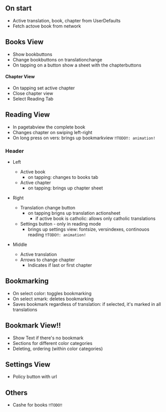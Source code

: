 ## On start
- Active translation, book, chapter from UserDefaults
- Fetch actove book from network

## Books View
- Show bookbuttons
- Change bookbuttons on translationchange
- On tapping on a button show a sheet with the chapterbuttons

#### Chapter View
- On tapping set active chapter
- Close chapter view
- Select Reading Tab


## Reading View
- In pagetabview the complete book
- Changes chapter on swiping left-right
- On long press on vers: brings up bookmarkview `‼️TODO‼️: animation!`

### Header
- Left
	- Active book
		- on tapping: changes to books tab
	- Active chapter
		- on tapping: brings up chapter sheet
- Right
	- Translation change button
		- on tapping brigns up translation actionsheet
			- if active book is catholic: allows only catholic translations
	- Settings button - only in reading mode
		- brings up settings view: fontsize, versindexes, continouos reading `‼️TODO‼️: animation!`

- Middle
	- Active translation
	- Arrows to change chapter
		- Indicates if last or first chapter

## Bookmarking
- On select color: toggles bookmarking
- On select xmark: deletes bookmarking
- Saves bookmark regardless of translation: if selected, it's marked in all translations

## Bookmark View‼
- Show Text if there's no bookmark
- Sections for different color categories
- Deleting, ordering (within color categories) 

## Settings View
- Policy button with url 

## Others
- Cashe for books `‼️TODO‼️`
